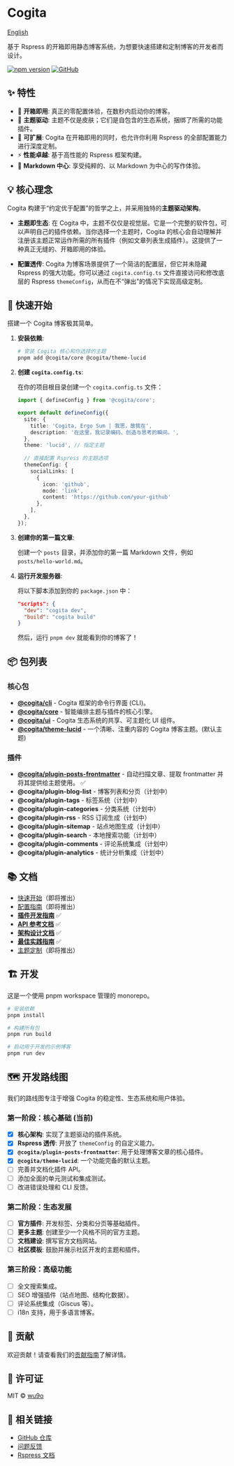 # Cogita

[English](./README.md)

基于 Rspress 的开箱即用静态博客系统，为想要快速搭建和定制博客的开发者而设计。

[![npm version](https://badge.fury.io/js/@cogita%2Fcore.svg)](https://badge.fury.io/js/@cogita%2Fcore)
[![GitHub](https://img.shields.io/github/license/wu9o/cogita)](https://github.com/wu9o/cogita/blob/main/LICENSE)

## ✨ 特性

- 🚀 **开箱即用**: 真正的零配置体验，在数秒内启动你的博客。
- 🎨 **主题驱动**: 主题不仅是皮肤；它们是自包含的生态系统，捆绑了所需的功能插件。
- 🔧 **可扩展**: Cogita 在开箱即用的同时，也允许你利用 Rspress 的全部配置能力进行深度定制。
- ⚡ **性能卓越**: 基于高性能的 Rspress 框架构建。
- 📝 **Markdown 中心**: 享受纯粹的、以 Markdown 为中心的写作体验。

## 💡 核心理念

Cogita 构建于“约定优于配置”的哲学之上，并采用独特的**主题驱动架构**。

- **主题即生态**: 在 Cogita 中，主题不仅仅是视觉层。它是一个完整的软件包，可以声明自己的插件依赖。当你选择一个主题时，Cogita 的核心会自动理解并注册该主题正常运作所需的所有插件（例如文章列表生成插件）。这提供了一种真正无缝的、开箱即用的体验。

- **配置透传**: Cogita 为博客场景提供了一个简洁的配置层，但它并未隐藏 Rspress 的强大功能。你可以通过 `cogita.config.ts` 文件直接访问和修改底层的 Rspress `themeConfig`，从而在不“弹出”的情况下实现高级定制。

## 🚀 快速开始

搭建一个 Cogita 博客极其简单。

1.  **安装依赖**:

    ```bash
    # 安装 Cogita 核心和你选择的主题
    pnpm add @cogita/core @cogita/theme-lucid
    ```

2.  **创建 `cogita.config.ts`**:

    在你的项目根目录创建一个 `cogita.config.ts` 文件：

    ```typescript
    import { defineConfig } from '@cogita/core';

    export default defineConfig({
      site: {
        title: 'Cogita, Ergo Sum | 我思，故我在',
        description: '在这里，我记录编码、创造与思考的瞬间。',
      },
      theme: 'lucid', // 指定主题
      
      // 直接配置 Rspress 的主题选项
      themeConfig: {
        socialLinks: [
          { 
            icon: 'github', 
            mode: 'link', 
            content: 'https://github.com/your-github' 
          },
        ],
      },
    });
    ```

3.  **创建你的第一篇文章**:

    创建一个 `posts` 目录，并添加你的第一篇 Markdown 文件，例如 `posts/hello-world.md`。

4.  **运行开发服务器**:

    将以下脚本添加到你的 `package.json` 中：
    ```json
    "scripts": {
      "dev": "cogita dev",
      "build": "cogita build"
    }
    ```
    然后，运行 `pnpm dev` 就能看到你的博客了！

## 📦 包列表

### 核心包
- **[@cogita/cli](./packages/cli)** - Cogita 框架的命令行界面 (CLI)。
- **[@cogita/core](./packages/core)** - 智能编排主题与插件的核心引擎。
- **[@cogita/ui](./packages/ui)** - Cogita 生态系统的共享、可主题化 UI 组件。
- **[@cogita/theme-lucid](./themes/lucid)** - 一个清晰、注重内容的 Cogita 博客主题。(默认主题)

### 插件
- **[@cogita/plugin-posts-frontmatter](./plugins/posts-frontmatter)** - 自动扫描文章、提取 frontmatter 并将其提供给主题使用。 ✅
- **@cogita/plugin-blog-list** - 博客列表和分页（计划中）
- **@cogita/plugin-tags** - 标签系统（计划中）
- **@cogita/plugin-categories** - 分类系统（计划中）
- **@cogita/plugin-rss** - RSS 订阅生成（计划中）
- **@cogita/plugin-sitemap** - 站点地图生成（计划中）
- **@cogita/plugin-search** - 本地搜索功能（计划中）
- **@cogita/plugin-comments** - 评论系统集成（计划中）
- **@cogita/plugin-analytics** - 统计分析集成（计划中）

## 📚 文档

- [快速开始](./docs/getting-started.md)（即将推出）
- [配置指南](./docs/configuration.md)（即将推出）
- [**插件开发指南**](./docs/plugins/plugin-development.md) ✅
- [**API 参考文档**](./docs/api/api-reference.md) ✅
- [**架构设计文档**](./docs/api/architecture-design.md) ✅
- [**最佳实践指南**](./docs/guides/best-practices.md) ✅
- [主题定制](./docs/theme-customization.md)（即将推出）

## 🏗️ 开发

这是一个使用 pnpm workspace 管理的 monorepo。

```bash
# 安装依赖
pnpm install

# 构建所有包
pnpm run build

# 启动用于开发的示例博客
pnpm run dev
```

## 🗺️ 开发路线图

我们的路线图专注于增强 Cogita 的稳定性、生态系统和用户体验。

### 第一阶段：核心基础 (当前)
- [x] **核心架构**: 实现了主题驱动的插件系统。
- [x] **Rspress 透传**: 开放了 `themeConfig` 的自定义能力。
- [x] **`@cogita/plugin-posts-frontmatter`**: 用于处理博客文章的核心插件。
- [x] **`@cogita/theme-lucid`**: 一个功能完备的默认主题。
- [ ] 完善并文档化插件 API。
- [ ] 添加全面的单元测试和集成测试。
- [ ] 改进错误处理和 CLI 反馈。

### 第二阶段：生态发展
- [ ] **官方插件**: 开发标签、分类和分页等基础插件。
- [ ] **更多主题**: 创建至少一个风格不同的官方主题。
- [ ] **文档建设**: 撰写官方文档网站。
- [ ] **社区模板**: 鼓励并展示社区开发的主题和插件。

### 第三阶段：高级功能
- [ ] 全文搜索集成。
- [ ] SEO 增强插件（站点地图、结构化数据）。
- [ ] 评论系统集成（Giscus 等）。
- [ ] i18n 支持，用于多语言博客。

## 🤝 贡献

欢迎贡献！请查看我们的[贡献指南](./CONTRIBUTING.md)了解详情。

## 📄 许可证

MIT © [wu9o](https://github.com/wu9o)

## 🔗 相关链接

- [GitHub 仓库](https://github.com/wu9o/cogita)
- [问题反馈](https://github.com/wu9o/cogita/issues)
- [Rspress 文档](https://rspress.dev/)
